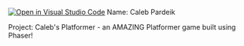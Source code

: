 [![Open in Visual Studio Code](https://classroom.github.com/assets/open-in-vscode-f059dc9a6f8d3a56e377f745f24479a46679e63a5d9fe6f495e02850cd0d8118.svg)](https://classroom.github.com/online_ide?assignment_repo_id=6937143&assignment_repo_type=AssignmentRepo)
Name: Caleb Pardeik

Project: Caleb's Platformer - an AMAZING Platformer game built using Phaser!